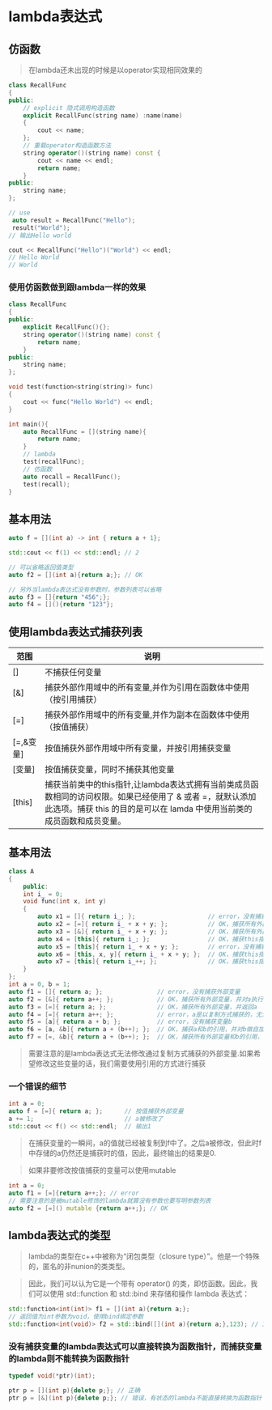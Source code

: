 # lambda表达式

## 仿函数
> 在lambda还未出现的时候是以operator实现相同效果的

```cpp
class RecallFunc 
{
public:
    // explicit 隐式调用构造函数
    explicit RecallFunc(string name) :name(name) 
    {
        cout << name;
    };
    // 重载operator构造函数方法
    string operator()(string name) const {
        cout << name << endl;
        return name;
    }
public:
    string name;
};

// use
 auto result = RecallFunc("Hello");
 result("World");
// 输出Hello world

cout << RecallFunc("Hello")("World") << endl;
// Hello World
// World
```
### 使用仿函数做到跟lambda一样的效果
```cpp
class RecallFunc 
{
public:
    explicit RecallFunc(){};
    string operator()(string name) const {
        return name;
    }
public:
    string name;
};

void test(function<string(string)> func)
{
    cout << func("Hello World") << endl;
}

int main(){
    auto RecallFunc = [](string name){
        return name;
    }   
    // lambda
    test(recallFunc);
    // 仿函数
    auto recall = RecallFunc();
    test(recall);
}

```

## 基本用法
```cpp
auto f = [](int a) -> int { return a + 1};

std::cout << f(1) << std::endl; // 2

// 可以省略返回值类型
auto f2 = [](int a){return a;}; // OK

// 另外当lambda表达式没有参数时，参数列表可以省略
auto f3 = []{return "456";};
auto f4 = [](){return "123"};
```

## 使用lambda表达式捕获列表
| 范围 | 说明 |
| ---- | ---- |
| [] | 不捕获任何变量 |
| [&] | 捕获外部作用域中的所有变量,并作为引用在函数体中使用（按引用捕获） |
| [=] | 捕获外部作用域中的所有变量,并作为副本在函数体中使用（按值捕获） |
| [=,&变量] | 按值捕获外部作用域中所有变量，并按引用捕获变量 |
| [变量] | 按值捕获变量，同时不捕获其他变量 |
| [this] | 捕获当前类中的this指针,让lambda表达式拥有当前类成员函数相同的访问权限。如果已经使用了 & 或者 =，就默认添加此选项。捕获 this 的目的是可以在 lamda 中使用当前类的成员函数和成员变量。 |

## 基本用法
```cpp
class A
{
    public:
    int i_ = 0;
    void func(int x, int y)
    {
        auto x1 = []{ return i_; };                    // error，没有捕获外部变量
        auto x2 = [=]{ return i_ + x + y; };           // OK，捕获所有外部变量
        auto x3 = [&]{ return i_ + x + y; };           // OK，捕获所有外部变量
        auto x4 = [this]{ return i_; };                // OK，捕获this指针
        auto x5 = [this]{ return i_ + x + y; };        // error，没有捕获x、y
        auto x6 = [this, x, y]{ return i_ + x + y; };  // OK，捕获this指针、x、y
        auto x7 = [this]{ return i_++; };              // OK，捕获this指针，并修改成员的值
    }
};
int a = 0, b = 1;
auto f1 = []{ return a; };               // error，没有捕获外部变量
auto f2 = [&]{ return a++; };            // OK，捕获所有外部变量，并对a执行自加运算
auto f3 = [=]{ return a; };              // OK，捕获所有外部变量，并返回a
auto f4 = [=]{ return a++; };            // error，a是以复制方式捕获的，无法修改
auto f5 = [a]{ return a + b; };          // error，没有捕获变量b
auto f6 = [a, &b]{ return a + (b++); };  // OK，捕获a和b的引用，并对b做自加运算
auto f7 = [=, &b]{ return a + (b++); };  // OK，捕获所有外部变量和b的引用，并对b做自加运算
```
> 需要注意的是lambda表达式无法修改通过复制方式捕获的外部变量.如果希望修改这些变量的话，我们需要使用引用的方式进行捕获
### 一个错误的细节
```cpp
int a = 0;
auto f = [=]{ return a; };      // 按值捕获外部变量
a += 1;                         // a被修改了
std::cout << f() << std::endl;  // 输出1
```
> 在捕获变量的一瞬间，a的值就已经被复制到f中了。之后a被修改，但此时f中存储的a仍然还是捕获时的值，因此，最终输出的结果是0.

> 如果非要修改按值捕获的变量可以使用mutable
```cpp
int a = 0;
auto f1 = [=]{return a++;}; // error
// 需要注意的是被mutable修饰的lambda就算没有参数也要写明参数列表
auto f2 = [=]() mutable {return a++;}; // OK
```

## lambda表达式的类型
> lambda的类型在c++中被称为“闭包类型（closure type）”。他是一个特殊的，匿名的非nunion的类类型。

> 因此，我们可以认为它是一个带有 operator() 的类，即仿函数。因此，我们可以使用 std::function 和 std::bind 来存储和操作 lambda 表达式：
```cpp
std::function<int(int)> f1 = [](int a){return a;};
// 返回值为int参数为void，使用bind绑定参数
std::function<int(void)> f2 = std::bind([](int a){return a;},123); // 123
```

### 没有捕获变量的lambda表达式可以直接转换为函数指针，而捕获变量的lambda则不能转换为函数指针
```cpp
typedef void(*ptr)(int);

ptr p = [](int p){delete p;}; // 正确
ptr p = [&](int p){delete p;}; // 错误，有状态的lambda不能直接转换为函数指针
```